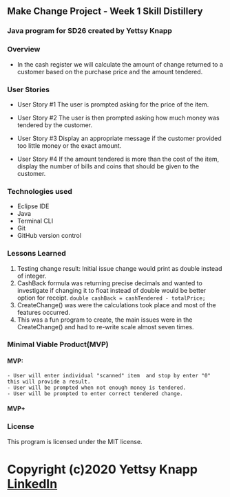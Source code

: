 ## Make Change Project - Week 1 Skill Distillery
### Java program for SD26 created by Yettsy Knapp

### Overview 
 - In the cash register we will calculate the amount of change returned to a customer based on the purchase price and the amount tendered.
 
### User Stories
- User Story #1
The user is prompted asking for the price of the item.

- User Story #2
The user is then prompted asking how much money was tendered by the customer.

- User Story #3
Display an appropriate message if the customer provided too little money or the exact amount.

- User Story #4
If the amount tendered is more than the cost of the item, display the number of bills and coins that should be given to the customer.

### Technologies used
- Eclipse IDE
- Java 
- Terminal CLI
- Git
- GitHub version control

### Lessons Learned
1. Testing change result: Initial issue change would print as double instead of integer.
1. CashBack formula was returning precise decimals and wanted to investigate if changing
 it to float instead of double would be better option for receipt.
``double cashBack = cashTendered - totalPrice;``
1. CreateChange() was were the calculations took place and most of the features occurred. 
1. This was a fun program to create, the main issues were in the CreateChange() and had to re-write scale almost seven times.


### Minimal Viable Product(MVP)
#### MVP: 
	- User will enter individual "scanned" item  and stop by enter "0" this will provide a result. 
	- User will be prompted when not enough money is tendered.
	- User will be prompted to enter correct tendered change.
	
#### MVP+


### License
This program is licensed under the MIT license. 

# Copyright (c)2020 Yettsy Knapp [LinkedIn](https://www.linkedin.com/in/yettsy-jo-knapp)
